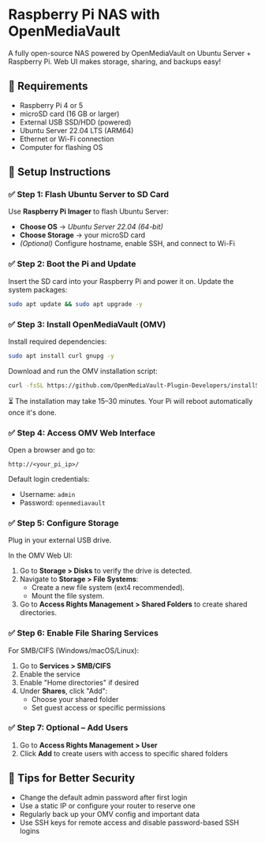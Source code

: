 # Raspberry Pi NAS with OpenMediaVault

A fully open-source NAS powered by OpenMediaVault on Ubuntu Server + Raspberry Pi. Web UI makes storage, sharing, and backups easy!

## 🧰 Requirements

- Raspberry Pi 4 or 5  
- microSD card (16 GB or larger)  
- External USB SSD/HDD (powered)  
- Ubuntu Server 22.04 LTS (ARM64)  
- Ethernet or Wi-Fi connection  
- Computer for flashing OS  

## 🚀 Setup Instructions

### ✅ Step 1: Flash Ubuntu Server to SD Card

Use **Raspberry Pi Imager** to flash Ubuntu Server:
- **Choose OS** → *Ubuntu Server 22.04 (64-bit)*  
- **Choose Storage** → your microSD card  
- *(Optional)* Configure hostname, enable SSH, and connect to Wi-Fi  

### ✅ Step 2: Boot the Pi and Update

Insert the SD card into your Raspberry Pi and power it on.
Update the system packages:

```bash
sudo apt update && sudo apt upgrade -y
```

### ✅ Step 3: Install OpenMediaVault (OMV)

Install required dependencies:
```bash
sudo apt install curl gnupg -y
```

Download and run the OMV installation script:
```bash
curl -fsSL https://github.com/OpenMediaVault-Plugin-Developers/installScript/raw/master/install | sudo bash
```

⏳ The installation may take 15–30 minutes. Your Pi will reboot automatically once it's done.

### ✅ Step 4: Access OMV Web Interface

Open a browser and go to:
```
http://<your_pi_ip>/
```

Default login credentials:
- Username: `admin`
- Password: `openmediavault`

### ✅ Step 5: Configure Storage

Plug in your external USB drive.

In the OMV Web UI:
1. Go to **Storage > Disks** to verify the drive is detected.
2. Navigate to **Storage > File Systems**:
   - Create a new file system (ext4 recommended).
   - Mount the file system.
3. Go to **Access Rights Management > Shared Folders** to create shared directories.

### ✅ Step 6: Enable File Sharing Services

For SMB/CIFS (Windows/macOS/Linux):
1. Go to **Services > SMB/CIFS**
2. Enable the service
3. Enable "Home directories" if desired
4. Under **Shares**, click "Add":
   - Choose your shared folder
   - Set guest access or specific permissions

### ✅ Step 7: Optional – Add Users

1. Go to **Access Rights Management > User**
2. Click **Add** to create users with access to specific shared folders

## 🔐 Tips for Better Security

- Change the default admin password after first login
- Use a static IP or configure your router to reserve one
- Regularly back up your OMV config and important data
- Use SSH keys for remote access and disable password-based SSH logins
